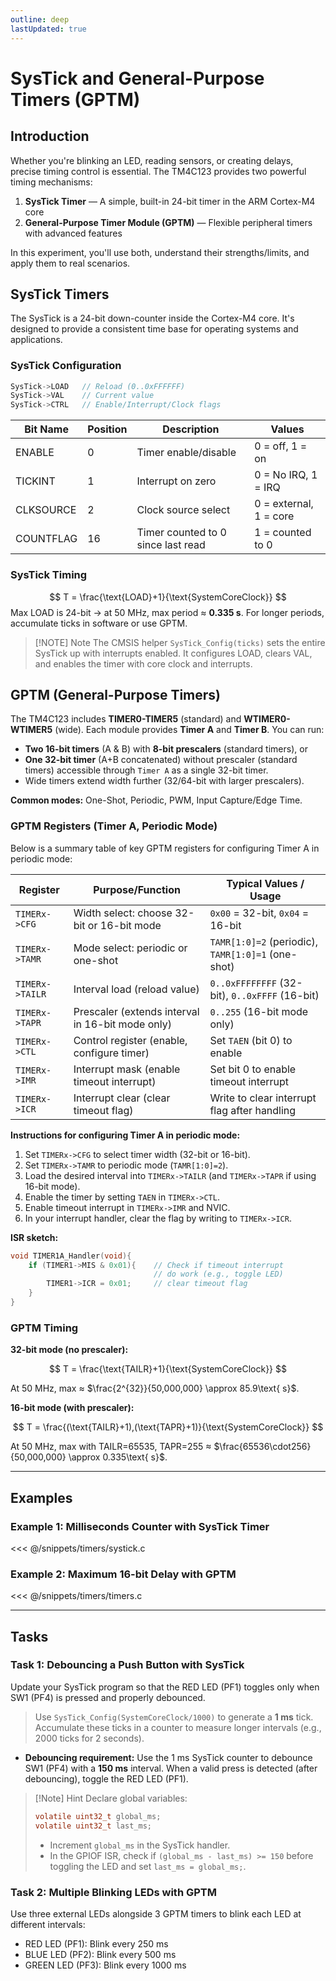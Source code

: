 ```yaml
---
outline: deep
lastUpdated: true
---
```


# SysTick and General-Purpose Timers (GPTM)
## Introduction

Whether you're blinking an LED, reading sensors, or creating delays, precise timing control is essential. The TM4C123 provides two powerful timing mechanisms:


1. **SysTick Timer** — A simple, built-in 24-bit timer in the ARM Cortex-M4 core  
2. **General-Purpose Timer Module (GPTM)** — Flexible peripheral timers with advanced features

In this experiment, you'll use both, understand their strengths/limits, and apply them to real scenarios.
## SysTick Timers

The SysTick is a 24-bit down-counter inside the Cortex-M4 core. It's designed to provide a consistent time base for operating systems and applications.
### SysTick Configuration
```c
SysTick->LOAD   // Reload (0..0xFFFFFF)
SysTick->VAL    // Current value
SysTick->CTRL   // Enable/Interrupt/Clock flags
```

| Bit Name   | Position | Description                       | Values                |
|------------|----------|-----------------------------------|-----------------------|
| ENABLE     | 0        | Timer enable/disable              | 0 = off, 1 = on       |
| TICKINT    | 1        | Interrupt on zero                 | 0 = No IRQ, 1 = IRQ   |
| CLKSOURCE  | 2        | Clock source select               | 0 = external, 1 = core|
| COUNTFLAG  | 16       | Timer counted to 0 since last read| 1 = counted to 0      |

### SysTick Timing
$$
T = \frac{\text{LOAD}+1}{\text{SystemCoreClock}}
$$
Max LOAD is 24-bit → at 50 MHz, max period ≈ **0.335 s**. For longer periods, accumulate ticks in software or use GPTM.

> [!NOTE] Note
> The CMSIS helper `SysTick_Config(ticks)` sets the entire SysTick up with interrupts enabled. It configures LOAD, clears VAL, and enables the timer with core clock and interrupts.



## GPTM (General-Purpose Timers)

The TM4C123 includes **TIMER0-TIMER5** (standard) and **WTIMER0-WTIMER5** (wide). Each module provides **Timer A** and **Timer B**. You can run:

* **Two 16-bit timers** (A & B) with **8-bit prescalers** (standard timers), or
* **One 32-bit timer** (A+B concatenated) without prescaler (standard timers) accessible through `Timer A` as a single 32-bit timer.
* Wide timers extend width further (32/64-bit with larger prescalers).

**Common modes:** One-Shot, Periodic, PWM, Input Capture/Edge Time.

### GPTM Registers (Timer A, Periodic Mode)

Below is a summary table of key GPTM registers for configuring Timer A in periodic mode:

| Register         | Purpose/Function                                      | Typical Values / Usage                                  |
|------------------|------------------------------------------------------|---------------------------------------------------------|
| `TIMERx->CFG`    | Width select: choose 32-bit or 16-bit mode           | `0x00` = 32-bit, `0x04` = 16-bit                        |
| `TIMERx->TAMR`   | Mode select: periodic or one-shot                    | `TAMR[1:0]=2` (periodic), `TAMR[1:0]=1` (one-shot)      |
| `TIMERx->TAILR`  | Interval load (reload value)                         | `0..0xFFFFFFFF` (32-bit), `0..0xFFFF` (16-bit)          |
| `TIMERx->TAPR`   | Prescaler (extends interval in 16-bit mode only)     | `0..255` (16-bit mode only)                             |
| `TIMERx->CTL`    | Control register (enable, configure timer)           | Set `TAEN` (bit 0) to enable                            |
| `TIMERx->IMR`    | Interrupt mask (enable timeout interrupt)            | Set bit 0 to enable timeout interrupt                   |
| `TIMERx->ICR`    | Interrupt clear (clear timeout flag)                 | Write to clear interrupt flag after handling            |

**Instructions for configuring Timer A in periodic mode:**
1. Set `TIMERx->CFG` to select timer width (32-bit or 16-bit).
2. Set `TIMERx->TAMR` to periodic mode (`TAMR[1:0]=2`).
3. Load the desired interval into `TIMERx->TAILR` (and `TIMERx->TAPR` if using 16-bit mode).
4. Enable the timer by setting `TAEN` in `TIMERx->CTL`.
5. Enable timeout interrupt in `TIMERx->IMR` and NVIC.
6. In your interrupt handler, clear the flag by writing to `TIMERx->ICR`.

**ISR sketch:**

```c
void TIMER1A_Handler(void){
    if (TIMER1->MIS & 0x01){    // Check if timeout interrupt
                                // do work (e.g., toggle LED)
        TIMER1->ICR = 0x01;     // clear timeout flag
    }
}
```

### GPTM Timing

**32-bit mode (no prescaler):**

$$
T = \frac{\text{TAILR}+1}{\text{SystemCoreClock}}
$$

At 50 MHz, max ≈ $\frac{2^{32}}{50,000,000} \approx 85.9\text{ s}$.

**16-bit mode (with prescaler):**

$$
T = \frac{(\text{TAILR}+1),(\text{TAPR}+1)}{\text{SystemCoreClock}}
$$

At 50 MHz, max with TAILR=65535, TAPR=255 ≈ $\frac{65536\cdot256}{50,000,000} \approx 0.335\text{ s}$.



---

## Examples

### Example 1: Milliseconds Counter with SysTick Timer

<<< @/snippets/timers/systick.c

### Example 2: Maximum 16-bit Delay with GPTM

<<< @/snippets/timers/timers.c

---

## Tasks

### Task 1: Debouncing a Push Button with SysTick
Update your SysTick program so that the RED LED (PF1) toggles only when SW1 (PF4) is pressed and properly debounced.

> Use `SysTick_Config(SystemCoreClock/1000)` to generate a **1 ms** tick. Accumulate these ticks in a counter to measure longer intervals (e.g., 2000 ticks for 2 seconds).
* **Debouncing requirement:** Use the 1 ms SysTick counter to debounce SW1 (PF4) with a **150 ms** interval. When a valid press is detected (after debouncing), toggle the RED LED (PF1).

> [!Note] Hint
>  Declare global variables:
> ```c
> volatile uint32_t global_ms;
> volatile uint32_t last_ms;
> ```
> - Increment `global_ms` in the SysTick handler.
> - In the GPIOF ISR, check if `(global_ms - last_ms) >= 150` before toggling the LED and set `last_ms = global_ms;`.
### Task 2: Multiple Blinking LEDs with GPTM
Use three external LEDs alongside 3 GPTM timers to blink each LED at different intervals:
- RED LED (PF1): Blink every 250 ms
- BLUE LED (PF2): Blink every 500 ms
- GREEN LED (PF3): Blink every 1000 ms